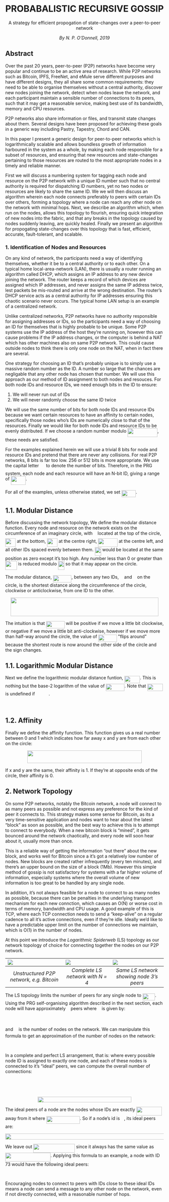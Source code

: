 
# <center>PROBABALISTIC RECURSIVE GOSSIP</center>
<center>A strategy for efficient propogation of state-changes over a peer-to-peer network</center>

 *<center>By N. P. O’Donnell, 2019</center>*


## Abstract

Over the past 20 years, peer-to-peer (P2P) networks have become very popular and continue to be an active area of research. While P2P networks such as Bitcoin, IPFS, FreeNet, and eMule serve different purposes and have different designs, they all share some common requirements: they need to be able to organise themselves without a central authority, discover new nodes joining the network, detect when nodes leave the network, and each participant maintain a sensible number of connections to its peers, such that it may get a reasonable service, making best use of its bandwidth, memory and CPU resources. 

P2P networks also share information or files, and transmit state changes about them. Several designs have been proposed for achieving these goals in a generic way including Pastry, Tapestry, Chord and CAN.

In this paper I present a generic design for peer-to-peer networks which is logarithmically scalable and allows boundless growth of information harboured in the system as a whole, by making each node responsible for a subset of resources, and ensuring that new resources and state-changes pertaining to those resources are routed to the most appropriate nodes in a timely and reliable manner.

First we will discuss a numbering system for tagging each node and resource on the P2P network with a unique ID number such that no central authority is required for dispatching ID numbers, yet no two nodes or resources are likely to share the same ID. We we will then discuss an algorithm wherein each node connects preferably to peers with certain IDs over others, forming a topology where a node can reach any other node on the network with minimal hops. Next, we describe an algorithm which, when run on the nodes, allows this topology to flourish, ensuring quick integration of new nodes into the fabric, and that any breaks in the topology caused by nodes suddenly leaving, are quickly healed. Finally we present an algorithm for propogating state-changes over this topology that is fast, efficient, accurate, fault-tolerant, and scalable.

### 1. Identification of Nodes and Resources

On any kind of network, the participants need a way of identifying themselves, whether it be to a central authority or to each other. On a typical home local-area-network (LAN), there is usually a router running an algorithm called DHCP, which assigns an IP address to any new device joining the network. The router keeps a record of which devices are assigned which IP addresses, and never assigns the same IP address twice, lest packets be mis-routed and arrive at the wrong destination. The router’s DHCP service acts as a central authority for IP addresses ensuring this chaotic scenario never occurs. The typical home LAN setup is an example of a centralized network.

Unlike centralized networks, P2P networks have no authority responsible for assigning addresses or IDs, so the participants need a way of choosing an ID for themselves that is highly probable to be unique. Some P2P systems use the IP address of the host they’re running on, however this can cause problems if the IP address changes, or the computer is behind a NAT which has other machines also on same P2P network. This could cause outside nodes to think there is only one node on the NAT, when in fact there are several.

One strategy for choosing an ID that’s probably unique is to simply use a massive random number as the ID. A number so large that the chances are negligable that any other node has chosen that number. We will use this approach as our method of ID assignment to both nodes and resouces. For both node IDs and resource IDs, we need enough bits in the ID to ensure:

1. We will never run out of IDs
2. We will never randomly choose the same ID twice

We will use the same number of bits for both node IDs and resource IDs because we want certain resources to have an affinity to certain nodes, specifically those nodes who’s IDs are numerically close to that of the resources. Finally we would like for both node IDs and resource IDs to be evenly distributed. If we choose a random number modulo <img src="/tex/7801c537bd3e31537f0f7c6c15b473d3.svg?invert_in_darkmode&sanitize=true" align=middle width=95.0370366pt height=27.91243950000002pt/>, these needs are satisfied.

For the examples explained herein we will use a trivial 8 bits for node and resource IDs and pretend that there are never any collisions. For real P2P networks, 8 bits is far too low. 256 or 512 bits is more appropriate. We use the capital letter <img src="/tex/f9c4988898e7f532b9f826a75014ed3c.svg?invert_in_darkmode&sanitize=true" align=middle width=14.99998994999999pt height=22.465723500000017pt/> to denote the number of bits. Therefore, in the PRG system, each node and each resource will have an N-bit ID, giving a range of  <img src="/tex/e51f96ba1c505e6968ed01eb1d7133d6.svg?invert_in_darkmode&sanitize=true" align=middle width=47.171295599999986pt height=27.6567522pt/>. 

For all of the examples, unless otherwise stated, we set <img src="/tex/f67640c49b4decfc49669e14c677015f.svg?invert_in_darkmode&sanitize=true" align=middle width=45.13680929999999pt height=22.465723500000017pt/>.

## 1.1. Modular Distance

Before discussing the network topology, We define the modular distance function. Every node and resource on the network exists on the circumference of an imaginary circle, with <img src="/tex/29632a9bf827ce0200454dd32fc3be82.svg?invert_in_darkmode&sanitize=true" align=middle width=8.219209349999991pt height=21.18721440000001pt/> located at the top of the circle, <img src="/tex/e44df5d151ec50db64d4564130e70ea6.svg?invert_in_darkmode&sanitize=true" align=middle width=32.97044189999999pt height=27.6567522pt/> at the bottom, <img src="/tex/02d7f5ab7b9b7d6402c5fb012e75a432.svg?invert_in_darkmode&sanitize=true" align=middle width=32.97044189999999pt height=27.6567522pt/> at the centre right,  <img src="/tex/b0cef80a9386f09abf42301950b28756.svg?invert_in_darkmode&sanitize=true" align=middle width=61.28084324999998pt height=27.6567522pt/> at the centre left, and all other IDs spaced evenly between them. <img src="/tex/6bd87d9e2f456bcede6b5418622a42a6.svg?invert_in_darkmode&sanitize=true" align=middle width=19.86537134999999pt height=27.6567522pt/> would be located at the same position as zero except it’s too high. Any number less than 0 or greater than <img src="/tex/6f0c312b260203e13ba89d79f1cb15d9.svg?invert_in_darkmode&sanitize=true" align=middle width=37.12568144999999pt height=27.6567522pt/> is reduced modulo <img src="/tex/6bd87d9e2f456bcede6b5418622a42a6.svg?invert_in_darkmode&sanitize=true" align=middle width=19.86537134999999pt height=27.6567522pt/> so that it may appear on the circle.

The modular distance, <img src="/tex/9d9b7d3c73b53eee6d7ccdcc892a4950.svg?invert_in_darkmode&sanitize=true" align=middle width=58.81788164999999pt height=22.831056599999986pt/>, between any two IDs, <img src="/tex/332cc365a4987aacce0ead01b8bdcc0b.svg?invert_in_darkmode&sanitize=true" align=middle width=9.39498779999999pt height=14.15524440000002pt/> and <img src="/tex/deceeaf6940a8c7a5a02373728002b0f.svg?invert_in_darkmode&sanitize=true" align=middle width=8.649225749999989pt height=14.15524440000002pt/> on the circle, is the shortest distance along the circumference of the circle, clockwise or anticlockwise, from one ID to the other.

<p align="center"><img src="/tex/bdfa68a1829c52e06880386ae2c901dd.svg?invert_in_darkmode&sanitize=true" align=middle width=470.39956589999997pt height=59.20870889999999pt/></p>

The intuition is that <img src="/tex/9d9b7d3c73b53eee6d7ccdcc892a4950.svg?invert_in_darkmode&sanitize=true" align=middle width=58.81788164999999pt height=22.831056599999986pt/> will be positive if we move a little bit clockwise, or negative if we move a little bit anti-clockwise, however if we move more than half-way around the circle, the value of <img src="/tex/9d9b7d3c73b53eee6d7ccdcc892a4950.svg?invert_in_darkmode&sanitize=true" align=middle width=58.81788164999999pt height=22.831056599999986pt/> "flips around" because the shortest route is now around the other side of the circle and the sign changes.

## 1.1. Logarithmic Modular Distance

Next we define the logarithmic modular distance funtion, <img src="/tex/752352a4a80076e0726421b751b1797e.svg?invert_in_darkmode&sanitize=true" align=middle width=49.4875194pt height=22.831056599999986pt/>. This is nothing but the base-2 logarithm of the value of <img src="/tex/9d9b7d3c73b53eee6d7ccdcc892a4950.svg?invert_in_darkmode&sanitize=true" align=middle width=58.81788164999999pt height=22.831056599999986pt/>. Note that <img src="/tex/752352a4a80076e0726421b751b1797e.svg?invert_in_darkmode&sanitize=true" align=middle width=49.4875194pt height=22.831056599999986pt/> is undefined if <img src="/tex/7defd50098be0a3d3e6d4bf5ca764b65.svg?invert_in_darkmode&sanitize=true" align=middle width=39.96184334999999pt height=14.15524440000002pt/>.

<p align="center"><img src="/tex/b8ee72c2cc22ccdbbe8829fc93734655.svg?invert_in_darkmode&sanitize=true" align=middle width=282.1732188pt height=16.438356pt/></p>

## 1.2. Affinity

Finally we define the affinity function. This function gives us a real number between 0 and 1 which indicates how far away x and y are from each other on the circle:

<p align="center"><img src="/tex/0a341b3022bdb76d737dbaed9abb94d8.svg?invert_in_darkmode&sanitize=true" align=middle width=363.1115136pt height=40.600244849999996pt/></p>

If x and y are the same, their affinity is 1. If they’re at opposite ends of the circle, their affinity is 0.

## 2. Network Topology

On some P2P networks, notably the Bitcoin network, a node will connect to as many peers as possible and not express any preference for the kind of peer it connects to. This strategy makes some sense for Bitcoin, as its a very time-sensitive application and nodes want to hear about the latest “block” as soon as possible, and the best way to achieve this is to attempt to connect to everybody. When a new bitcoin block is “mined”, it gets bounced around the network chaotically, and every node will soon hear about it, usually more than once.

This is a reliable way of getting the information “out there” about the new block, and works well for Bitcoin since a it’s got a relatively low number of nodes. New blocks are created rather infrequently (every ten minutes), and there’s an upper bound on the size of a block (1Mb). However this simple method of gossip is not satisfactory for systems with a far higher volume of information, especially systems where the overall volume of new information is too great to be handled by any single node.

In addition, it’s not always feasible for a node to connect to as many nodes as possible, because there can be penalties in the underlying transport mechanism for each new connction, which causes an O(N) or worse cost in terms of memory, bandwidth and CPU usage. A good example of this is TCP, where each TCP connection needs to send a “keep-alive” on a regular cadence to all it’s active connections, even if they’re idle. Ideally we’d like to have a predictable upper limit on the number of connections we maintain, which is O(1) in the number of nodes.

At this point we introduce the *Logarithmic Spiderweb* (LS) topology as our network topology of choice for connecting together the nodes on our P2P network. 


|![](./img/unstructured_p2p.png)|![](./img/4_bit_node_fullmesh.png)|![](./img/4_bit_node_3.png)|
|:-|:-|:-|
|*<center>Unstructured P2P network, e.g. Bitcoin</center>*|*<center>Complete LS network with N = 4</center>*|*<center>Same LS network showing node 3’s peers</center>*|

The LS topology limits the number of peers for any single node to <img src="/tex/c6d581fab590154cd1835b0234c9bc1a.svg?invert_in_darkmode&sanitize=true" align=middle width=39.65759654999999pt height=22.465723500000017pt/>. Using the PRG self-organising algorithm described in the next section, each node will have approximately <img src="/tex/2ec6e630f199f589a2402fdf3e0289d5.svg?invert_in_darkmode&sanitize=true" align=middle width=8.270567249999992pt height=14.15524440000002pt/> peers where <img src="/tex/2ec6e630f199f589a2402fdf3e0289d5.svg?invert_in_darkmode&sanitize=true" align=middle width=8.270567249999992pt height=14.15524440000002pt/> is given by:

<p align="center"><img src="/tex/6ee6acc606817a754230de5225410b0d.svg?invert_in_darkmode&sanitize=true" align=middle width=137.872746pt height=16.438356pt/></p>

and <img src="/tex/55a049b8f161ae7cfeb0197d75aff967.svg?invert_in_darkmode&sanitize=true" align=middle width=9.86687624999999pt height=14.15524440000002pt/> is the number of nodes on the network. We can manipulate this formula to get an approximation of the number of nodes on the network:

<p align="center"><img src="/tex/de320d137a6f106a0f8c33d47c4fed90.svg?invert_in_darkmode&sanitize=true" align=middle width=62.09745794999999pt height=17.57997945pt/></p>

In a complete and perfect LS arrangement, that is: where every possible node ID is assigned to exactly one node, and each of these nodes is connected to it’s “ideal” peers, we can compute the overall number of connections:

<p align="center"><img src="/tex/7e80b702851647d6a9f72109ee65e758.svg?invert_in_darkmode&sanitize=true" align=middle width=156.53208285pt height=14.6502939pt/></p>
<p align="center"><img src="/tex/fe0179a6501443cf1c525b99ddd9bb48.svg?invert_in_darkmode&sanitize=true" align=middle width=209.65768065pt height=14.611878599999999pt/></p>
<p align="center"><img src="/tex/818432ee52a4957bf5300dfd36d45305.svg?invert_in_darkmode&sanitize=true" align=middle width=297.9706587pt height=18.7598829pt/></p>

The ideal peers of a node are the nodes whose IDs are exactly <img src="/tex/529a97fd401d07b4f29ddc1d77f8fd4c.svg?invert_in_darkmode&sanitize=true" align=middle width=81.50228954999999pt height=27.6567522pt/>  away from it where <img src="/tex/c5db0128ae8fb60b9c723c68cfd26f2a.svg?invert_in_darkmode&sanitize=true" align=middle width=106.50768809999998pt height=24.65753399999998pt/>. So if a node’s id is <img src="/tex/332cc365a4987aacce0ead01b8bdcc0b.svg?invert_in_darkmode&sanitize=true" align=middle width=9.39498779999999pt height=14.15524440000002pt/>, its ideal peers are:

<p align="center"><img src="/tex/b1d32d131fb1ee9de6bcdd1656c50148.svg?invert_in_darkmode&sanitize=true" align=middle width=710.04645855pt height=18.7598829pt/></p>

We leave out <img src="/tex/0e2682347ee3229716232c0bfcadb82d.svg?invert_in_darkmode&sanitize=true" align=middle width=132.00226049999998pt height=27.6567522pt/> since it always has the same value as <img src="/tex/9cb6027af6b0cfc228a2c69583ed942f.svg?invert_in_darkmode&sanitize=true" align=middle width=143.87424314999998pt height=27.6567522pt/>. Applying this formula to an example, a node with ID 73 would have the following ideal peers:

<p align="center"><img src="/tex/e608a551760989e404e84116d45fea89.svg?invert_in_darkmode&sanitize=true" align=middle width=381.73548435pt height=16.438356pt/></p>

Encouraging nodes to connect to peers with IDs close to these ideal IDs means a node can send a message to any other node on the network, even if not directly connected, with a reasonable number of hops. 